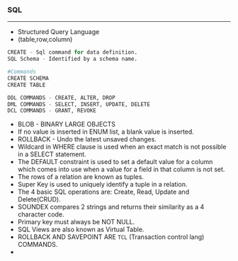 ### SQL

---

- Structured Query Language
- (table,row,column)

```py
CREATE - Sql command for data definition.
SQL Schema - Identified by a schema name.
```

```py
#Commands
CREATE SCHEMA
CREATE TABLE
```
```py
DDL COMMANDS - CREATE, ALTER, DROP
DML COMMANDS - SELECT, INSERT, UPDATE, DELETE
DCL COMMANDS - GRANT, REVOKE
```

- BLOB - BINARY LARGE OBJECTS
- If no value is inserted in ENUM list, a blank value is inserted.
- ROLLBACK - Undo the latest unsaved changes.
- Wildcard in WHERE clause is used when an exact match is not possible in a SELECT statement.
- The DEFAULT constraint is used to set a default value for a column which comes into use when a value for a field in that column is not set.
- The rows of a relation are known as tuples.
- Super Key is used to uniquely identify a tuple in a relation.
- The 4 basic SQL operations are: Create, Read, Update and Delete(CRUD).
- SOUNDEX compares 2 strings and returns their similarity as a 4 character code.
- Primary key must always be NOT NULL.
- SQL Views are also known as Virtual Table.
- ROLLBACK AND SAVEPOINT ARE `TCL` (Transaction control lang) COMMANDS.
- 
